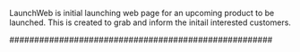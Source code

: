 LaunchWeb is initial launching web page for an upcoming product to be launched. This is created to grab and inform the initail interested customers.

#####################################################
